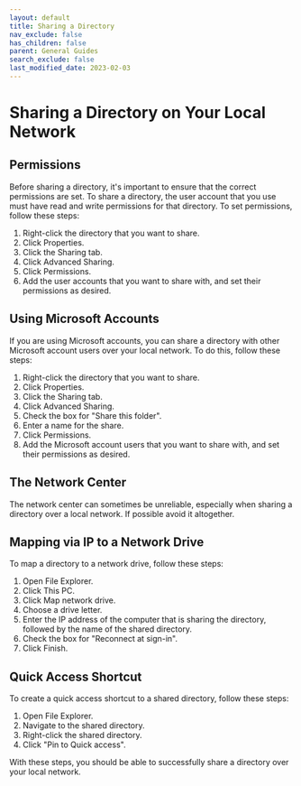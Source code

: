 ```yaml
---
layout: default
title: Sharing a Directory
nav_exclude: false
has_children: false
parent: General Guides
search_exclude: false
last_modified_date: 2023-02-03
---
```


# Sharing a Directory on Your Local Network

## Permissions

Before sharing a directory, it's important to ensure that the correct permissions are set. To share a directory, the user account that you use must have read and write permissions for that directory. To set permissions, follow these steps:

1. Right-click the directory that you want to share.
2. Click Properties.
3. Click the Sharing tab.
4. Click Advanced Sharing.
5. Click Permissions.
6. Add the user accounts that you want to share with, and set their permissions as desired.

## Using Microsoft Accounts

If you are using Microsoft accounts, you can share a directory with other Microsoft account users over your local network. To do this, follow these steps:

1. Right-click the directory that you want to share.
2. Click Properties.
3. Click the Sharing tab.
4. Click Advanced Sharing.
5. Check the box for "Share this folder".
6. Enter a name for the share.
7. Click Permissions.
8. Add the Microsoft account users that you want to share with, and set their permissions as desired.

## The Network Center

The network center can sometimes be unreliable, especially when sharing a directory over a local network. If possible avoid it altogether.

## Mapping via IP to a Network Drive

To map a directory to a network drive, follow these steps:

1. Open File Explorer.
2. Click This PC.
3. Click Map network drive.
4. Choose a drive letter.
5. Enter the IP address of the computer that is sharing the directory, followed by the name of the shared directory.
6. Check the box for "Reconnect at sign-in".
7. Click Finish.

## Quick Access Shortcut

To create a quick access shortcut to a shared directory, follow these steps:

1. Open File Explorer.
2. Navigate to the shared directory.
3. Right-click the shared directory.
4. Click "Pin to Quick access".

With these steps, you should be able to successfully share a directory over your local network.
